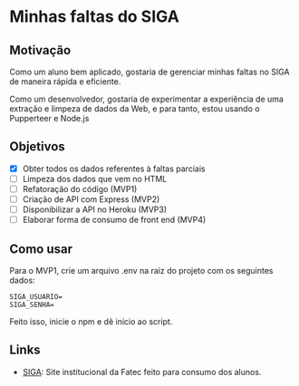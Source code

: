 # Minhas faltas do SIGA
## Motivação
Como um aluno bem aplicado, gostaria de gerenciar minhas faltas no SIGA de maneira rápida e eficiente. 

Como um desenvolvedor, gostaria de experimentar a experiência de uma extração e limpeza de dados da Web, e para tanto, estou usando o Pupperteer e Node.js

## Objetivos
- [x] Obter todos os dados referentes à faltas parciais
- [ ] Limpeza dos dados que vem no HTML
- [ ] Refatoração do código (MVP1)
- [ ] Criação de API com Express (MVP2) 
- [ ] Disponibilizar a API no Heroku (MVP3)
- [ ] Elaborar forma de consumo de front end (MVP4)

## Como usar
Para o MVP1, crie um arquivo .env na raiz do projeto com os seguintes dados:

```
SIGA_USUARIO=
SIGA_SENHA=
```

Feito isso, inicie o npm e dê início ao script.

## Links
- [SIGA](https://siga.cps.sp.gov.br/aluno/login.aspx): Site institucional da Fatec feito para consumo dos alunos.